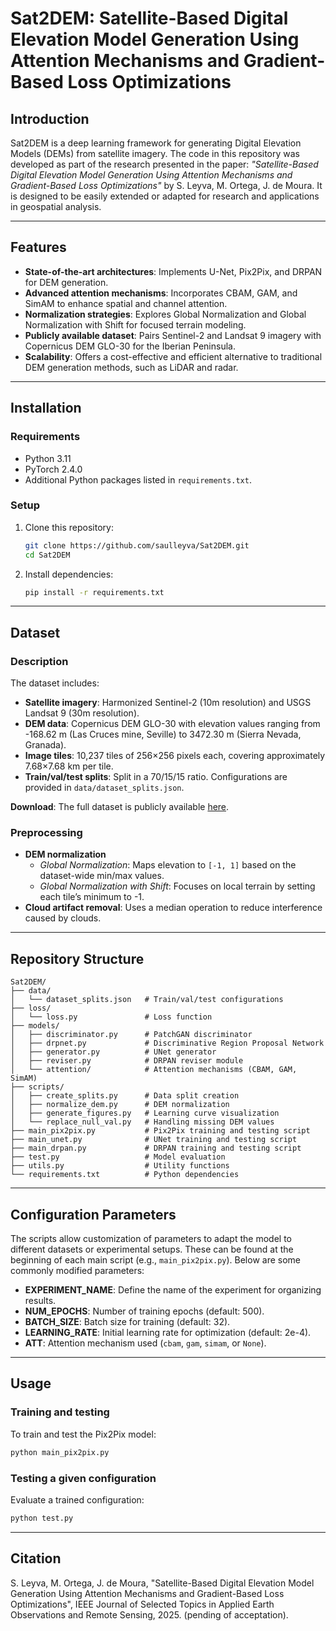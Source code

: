 # Sat2DEM: Satellite-Based Digital Elevation Model Generation Using Attention Mechanisms and Gradient-Based Loss Optimizations

## Introduction

Sat2DEM is a deep learning framework for generating Digital Elevation Models (DEMs) from satellite imagery. The code in this repository was developed as part of the research presented in the paper: *"Satellite-Based Digital Elevation Model Generation Using Attention Mechanisms and Gradient-Based Loss Optimizations"* by S. Leyva, M. Ortega, J. de Moura. It is designed to be easily extended or adapted for research and applications in geospatial analysis.

---

## Features
- **State-of-the-art architectures**: Implements U-Net, Pix2Pix, and DRPAN for DEM generation.  
- **Advanced attention mechanisms**: Incorporates CBAM, GAM, and SimAM to enhance spatial and channel attention.  
- **Normalization strategies**: Explores Global Normalization and Global Normalization with Shift for focused terrain modeling.  
- **Publicly available dataset**: Pairs Sentinel-2 and Landsat 9 imagery with Copernicus DEM GLO-30 for the Iberian Peninsula.  
- **Scalability**: Offers a cost-effective and efficient alternative to traditional DEM generation methods, such as LiDAR and radar.

---

## Installation
### Requirements
- Python 3.11  
- PyTorch 2.4.0  
- Additional Python packages listed in `requirements.txt`.

### Setup
1. Clone this repository:
   ```bash
   git clone https://github.com/saulleyva/Sat2DEM.git
   cd Sat2DEM
   ```
2. Install dependencies:
   ```bash
   pip install -r requirements.txt
   ```

---

## Dataset
### Description
The dataset includes:
- **Satellite imagery**: Harmonized Sentinel-2 (10m resolution) and USGS Landsat 9 (30m resolution).  
- **DEM data**: Copernicus DEM GLO-30 with elevation values ranging from -168.62 m (Las Cruces mine, Seville) to 3472.30 m (Sierra Nevada, Granada).  
- **Image tiles**: 10,237 tiles of 256×256 pixels each, covering approximately 7.68×7.68 km per tile.
- **Train/val/test splits**: Split in a 70/15/15 ratio. Configurations are provided in `data/dataset_splits.json`.

**Download**: The full dataset is publicly available [here](https://doi.org/10.5281/zenodo.14647632).


### Preprocessing

- **DEM normalization**  
  - *Global Normalization*: Maps elevation to `[-1, 1]` based on the dataset-wide min/max values.  
  - *Global Normalization with Shift*: Focuses on local terrain by setting each tile’s minimum to -1.  
- **Cloud artifact removal**: Uses a median operation to reduce interference caused by clouds.  

---

## Repository Structure
```plaintext
Sat2DEM/
├── data/
│   └── dataset_splits.json   # Train/val/test configurations
├── loss/
│   └── loss.py               # Loss function
├── models/
│   ├── discriminator.py      # PatchGAN discriminator
│   ├── drpnet.py             # Discriminative Region Proposal Network
│   ├── generator.py          # UNet generator
│   ├── reviser.py            # DRPAN reviser module
│   └── attention/            # Attention mechanisms (CBAM, GAM, SimAM)
├── scripts/
│   ├── create_splits.py      # Data split creation
│   ├── normalize_dem.py      # DEM normalization
│   ├── generate_figures.py   # Learning curve visualization
│   └── replace_null_val.py   # Handling missing DEM values
├── main_pix2pix.py           # Pix2Pix training and testing script
├── main_unet.py              # UNet training and testing script
├── main_drpan.py             # DRPAN training and testing script
├── test.py                   # Model evaluation
├── utils.py                  # Utility functions
└── requirements.txt          # Python dependencies
```

---

## Configuration Parameters

The scripts allow customization of parameters to adapt the model to different datasets or experimental setups. These can be found at the beginning of each main script (e.g., `main_pix2pix.py`). Below are some commonly modified parameters:

- **EXPERIMENT_NAME**: Define the name of the experiment for organizing results.
- **NUM_EPOCHS**: Number of training epochs (default: 500).
- **BATCH_SIZE**: Batch size for training (default: 32).
- **LEARNING_RATE**: Initial learning rate for optimization (default: 2e-4).
- **ATT**: Attention mechanism used (`cbam`, `gam`, `simam`, or `None`).

---

## Usage
### Training and testing
To train and test the Pix2Pix model:
```bash
python main_pix2pix.py
```

### Testing a given configuration
Evaluate a trained configuration:
```bash
python test.py
```

---

## Citation

S. Leyva, M. Ortega, J. de Moura, "Satellite-Based Digital Elevation Model Generation Using Attention Mechanisms and Gradient-Based Loss Optimizations", IEEE Journal of Selected Topics in Applied Earth Observations and Remote Sensing, 2025. (pending of acceptation).
